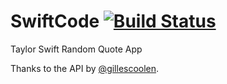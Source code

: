 # SwiftCode [![Build Status](https://app.bitrise.io/app/751bd7ef45905b34/status.svg?token=jYhc-gxfStPY_Mb8cUd1Bw&branch=main)](https://app.bitrise.io/app/751bd7ef45905b34)
Taylor Swift Random Quote App

Thanks to the API by [@gillescoolen](https://github.com/gillescoolen).

